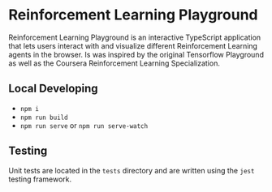 # Reinforcement Learning Playground

Reinforcement Learning Playground is an interactive TypeScript application that
lets users interact with and visualize different Reinforcement Learning agents in 
the browser. Is was inspired by the original Tensorflow Playground as well as the 
Coursera Reinforcement Learning Specialization.

## Local Developing

- `npm i`
- `npm run build` 
- `npm run serve` or `npm run serve-watch` 

## Testing

Unit tests are located in the `tests` directory and are written using the `jest` testing framework.